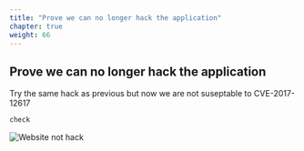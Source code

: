 ```yaml
---
title: "Prove we can no longer hack the application"
chapter: true
weight: 66
---
```


## Prove we can no longer hack the application

Try the same hack as previous but now we are not suseptable to CVE-2017-12617

```bash
check
```

![Website not hack](/images/java-check-passed.jpg)
